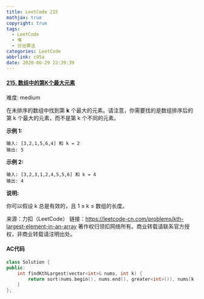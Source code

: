 ```yaml
---
title: LeetCode 215
mathjax: true
copyright: true
tags:
  - LeetCode
  - 堆
  - 分治算法
categories: LeetCode
abbrlink: c95a
date: 2020-06-29 22:39:39
---
```


#### [215. 数组中的第K个最大元素](https://leetcode-cn.com/problems/kth-largest-element-in-an-array/)

难度: medium

在未排序的数组中找到第 **k** 个最大的元素。请注意，你需要找的是数组排序后的第 k 个最大的元素，而不是第 k 个不同的元素。

**示例 1:**

```
输入: [3,2,1,5,6,4] 和 k = 2
输出: 5
```

**示例 2:**

```
输入: [3,2,3,1,2,4,5,5,6] 和 k = 4
输出: 4
```

**说明:**

你可以假设 k 总是有效的，且 1 ≤ k ≤ 数组的长度。

<!--more-->

来源：力扣（LeetCode）
链接：https://leetcode-cn.com/problems/kth-largest-element-in-an-array
著作权归领扣网络所有。商业转载请联系官方授权，非商业转载请注明出处。

#### AC代码

```c++
class Solution {
public:
    int findKthLargest(vector<int>& nums, int k) {
        return sort(nums.begin(), nums.end(), greater<int>()), nums[k - 1];
    }
};
```

